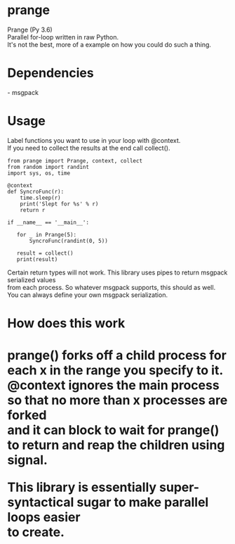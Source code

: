 # prange
Prange (Py 3.6)<br>
Parallel for-loop written in raw Python.<br>
It's not the best, more of a example on how you could do such a thing.<br>
<h1>Dependencies</h1>
- msgpack
<h1>Usage</h1>
Label functions you want to use in your loop with @context.<br>
If you need to collect the results at the end call collect().<br>

```
from prange import Prange, context, collect
from random import randint
import sys, os, time

@context
def SyncroFunc(r):
    time.sleep(r)
    print('Slept for %s' % r)
    return r

if __name__ == '__main__':

   for _ in Prange(5):
       SyncroFunc(randint(0, 5))

   result = collect()
   print(result)
```

Certain return types will not work. This library uses pipes to return msgpack serialized values<br>
from each process.
So whatever msgpack supports, this should as well.<br>
You can always define your own msgpack serialization.<br>
<h1>How does this work<h1>
prange() forks off a child process for each x in the range you specify to it.<br>
@context ignores the main process so that no more than x processes are forked<br>
and it can block to wait for prange() to return and reap the children using signal.<br>

This library is essentially super-syntactical sugar to make parallel loops easier<br>
to create.
